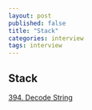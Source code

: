 ```yaml
---
layout: post
published: false
title: "Stack"
categories: interview
tags: interview 
---
```


## Stack

[394. Decode String](https://leetcode.com/problems/decode-string/)